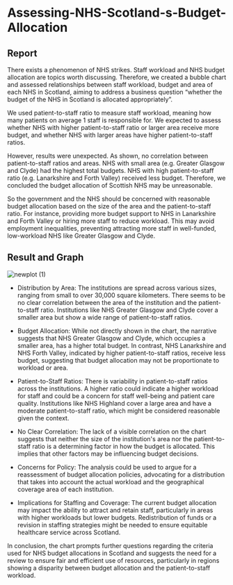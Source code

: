# Assessing-NHS-Scotland-s-Budget-Allocation
## Report
There exists a phenomenon of NHS strikes. Staff workload and NHS budget allocation are topics worth discussing. Therefore, we created a bubble chart and assessed relationships between staff workload, budget and area of each NHS in Scotland, aiming to address a business question “whether the budget of the NHS in Scotland is allocated appropriately”.

We used patient-to-staff ratio to measure staff workload, meaning how many patients on average 1 staff is responsible for. We expected to assess whether NHS with higher patient-to-staff ratio or larger area receive more budget, and whether NHS with larger areas have higher patient-to-staff ratios.

However, results were unexpected. As shown, no correlation between patient-to-staff ratios and areas. NHS with small area (e.g. Greater Glasgow and Clyde) had the highest total budgets. NHS with high patient-to-staff ratio (e.g. Lanarkshire and Forth Valley) received less budget. Therefore, we concluded the budget allocation of Scottish NHS may be unreasonable.

So the government and the NHS should be concerned with reasonable budget allocation based on the size of the area and the patient-to-staff ratio. For instance, providing more budget support to NHS in Lanarkshire and Forth Valley or hiring more staff to reduce workload. This may avoid employment inequalities, preventing attracting more staff in well-funded, low-workload NHS like Greater Glasgow and Clyde.

## Result and Graph
![newplot (1)](https://github.com/farizmpr/Assessing-NHS-Scotland-s-Budget-Allocation/assets/32903342/85e05dff-d262-45d3-8edb-b63f74e6146d)
-  Distribution by Area: The institutions are spread across various sizes, ranging from small to over 30,000 square kilometers. There seems to be no clear correlation between the area of the institution and the patient-to-staff ratio. Institutions like NHS Greater Glasgow and Clyde cover a smaller area but show a wide range of patient-to-staff ratios.

-  Budget Allocation: While not directly shown in the chart, the narrative suggests that NHS Greater Glasgow and Clyde, which occupies a smaller area, has a higher total budget. In contrast, NHS Lanarkshire and NHS Forth Valley, indicated by higher patient-to-staff ratios, receive less budget, suggesting that budget allocation may not be proportionate to workload or area.

-  Patient-to-Staff Ratios: There is variability in patient-to-staff ratios across the institutions. A higher ratio could indicate a higher workload for staff and could be a concern for staff well-being and patient care quality. Institutions like NHS Highland cover a large area and have a moderate patient-to-staff ratio, which might be considered reasonable given the context.

-  No Clear Correlation: The lack of a visible correlation on the chart suggests that neither the size of the institution's area nor the patient-to-staff ratio is a determining factor in how the budget is allocated. This implies that other factors may be influencing budget decisions.

-  Concerns for Policy: The analysis could be used to argue for a reassessment of budget allocation policies, advocating for a distribution that takes into account the actual workload and the geographical coverage area of each institution.

-  Implications for Staffing and Coverage: The current budget allocation may impact the ability to attract and retain staff, particularly in areas with higher workloads but lower budgets. Redistribution of funds or a revision in staffing strategies might be needed to ensure equitable healthcare service across Scotland.

In conclusion, the chart prompts further questions regarding the criteria used for NHS budget allocations in Scotland and suggests the need for a review to ensure fair and efficient use of resources, particularly in regions showing a disparity between budget allocation and the patient-to-staff workload.
